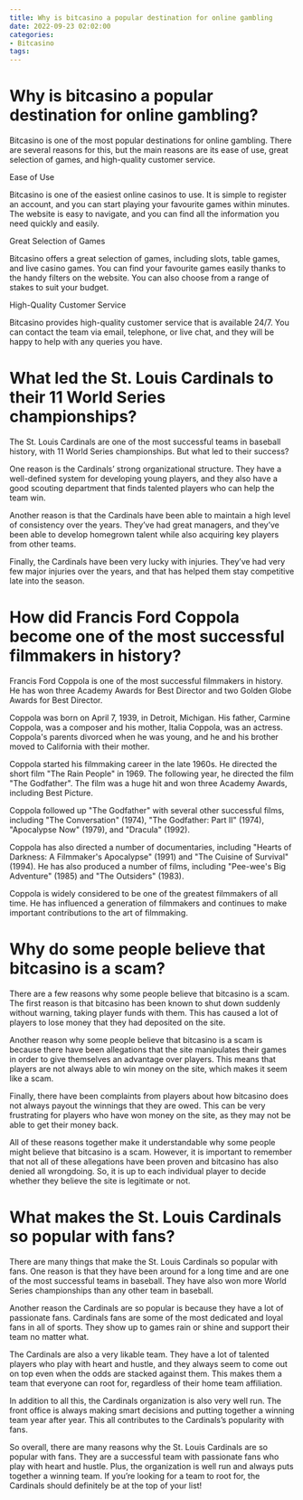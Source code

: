 ```yaml
---
title: Why is bitcasino a popular destination for online gambling 
date: 2022-09-23 02:02:00
categories:
- Bitcasino
tags:
---
```



#  Why is bitcasino a popular destination for online gambling? 

Bitcasino is one of the most popular destinations for online gambling. There are several reasons for this, but the main reasons are its ease of use, great selection of games, and high-quality customer service.

Ease of Use

Bitcasino is one of the easiest online casinos to use. It is simple to register an account, and you can start playing your favourite games within minutes. The website is easy to navigate, and you can find all the information you need quickly and easily.

Great Selection of Games

 Bitcasino offers a great selection of games, including slots, table games, and live casino games. You can find your favourite games easily thanks to the handy filters on the website. You can also choose from a range of stakes to suit your budget.

High-Quality Customer Service

Bitcasino provides high-quality customer service that is available 24/7. You can contact the team via email, telephone, or live chat, and they will be happy to help with any queries you have.

#  What led the St. Louis Cardinals to their 11 World Series championships? 

The St. Louis Cardinals are one of the most successful teams in baseball history, with 11 World Series championships. But what led to their success?

One reason is the Cardinals’ strong organizational structure. They have a well-defined system for developing young players, and they also have a good scouting department that finds talented players who can help the team win.

Another reason is that the Cardinals have been able to maintain a high level of consistency over the years. They’ve had great managers, and they’ve been able to develop homegrown talent while also acquiring key players from other teams.

Finally, the Cardinals have been very lucky with injuries. They’ve had very few major injuries over the years, and that has helped them stay competitive late into the season.

#  How did Francis Ford Coppola become one of the most successful filmmakers in history?

Francis Ford Coppola is one of the most successful filmmakers in history. He has won three Academy Awards for Best Director and two Golden Globe Awards for Best Director.

Coppola was born on April 7, 1939, in Detroit, Michigan. His father, Carmine Coppola, was a composer and his mother, Italia Coppola, was an actress. Coppola's parents divorced when he was young, and he and his brother moved to California with their mother.

Coppola started his filmmaking career in the late 1960s. He directed the short film "The Rain People" in 1969. The following year, he directed the film "The Godfather". The film was a huge hit and won three Academy Awards, including Best Picture.

Coppola followed up "The Godfather" with several other successful films, including "The Conversation" (1974), "The Godfather: Part II" (1974), "Apocalypse Now" (1979), and "Dracula" (1992).

Coppola has also directed a number of documentaries, including "Hearts of Darkness: A Filmmaker's Apocalypse" (1991) and "The Cuisine of Survival" (1994). He has also produced a number of films, including "Pee-wee's Big Adventure" (1985) and "The Outsiders" (1983).

Coppola is widely considered to be one of the greatest filmmakers of all time. He has influenced a generation of filmmakers and continues to make important contributions to the art of filmmaking.

#  Why do some people believe that bitcasino is a scam? 

There are a few reasons why some people believe that bitcasino is a scam. The first reason is that bitcasino has been known to shut down suddenly without warning, taking player funds with them. This has caused a lot of players to lose money that they had deposited on the site. 

Another reason why some people believe that bitcasino is a scam is because there have been allegations that the site manipulates their games in order to give themselves an advantage over players. This means that players are not always able to win money on the site, which makes it seem like a scam. 

Finally, there have been complaints from players about how bitcasino does not always payout the winnings that they are owed. This can be very frustrating for players who have won money on the site, as they may not be able to get their money back. 

All of these reasons together make it understandable why some people might believe that bitcasino is a scam. However, it is important to remember that not all of these allegations have been proven and bitcasino has also denied all wrongdoing. So, it is up to each individual player to decide whether they believe the site is legitimate or not.

#  What makes the St. Louis Cardinals so popular with fans?

There are many things that make the St. Louis Cardinals so popular with fans. One reason is that they have been around for a long time and are one of the most successful teams in baseball. They have also won more World Series championships than any other team in baseball.

Another reason the Cardinals are so popular is because they have a lot of passionate fans. Cardinals fans are some of the most dedicated and loyal fans in all of sports. They show up to games rain or shine and support their team no matter what.

The Cardinals are also a very likable team. They have a lot of talented players who play with heart and hustle, and they always seem to come out on top even when the odds are stacked against them. This makes them a team that everyone can root for, regardless of their home team affiliation.

In addition to all this, the Cardinals organization is also very well run. The front office is always making smart decisions and putting together a winning team year after year. This all contributes to the Cardinals’s popularity with fans.

So overall, there are many reasons why the St. Louis Cardinals are so popular with fans. They are a successful team with passionate fans who play with heart and hustle. Plus, the organization is well run and always puts together a winning team. If you’re looking for a team to root for, the Cardinals should definitely be at the top of your list!